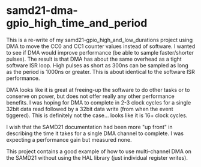# samd21-dma-gpio_high_time_and_period
This is a re-write of my samd21-gpio_high_and_low_durations project using DMA to move the CC0 and CC1 counter values instead of software. I wanted to see if DMA would improve performance (be able to sample faster/shorter pulses). The result is that DMA has about the same overhead as a tight software ISR loop. High pulses as short as 300ns can be sampled as long as the period is 1000ns or greater. This is about identical to the software ISR performance.

DMA looks like it is great at freeing-up the software to do other tasks or to conserve on power, but does not offer really any other performance benefits. I was hoping for DMA to complete in 2-3 clock cycles for a single 32bit data read followed by a 32bit data write (from when the event tiggered). This is definitely not the case... looks like it is 16+ clock cycles.

I wish that the SAMD21 documentation had been more "up front" in describing the time it takes for a single DMA channel to complete. I was expecting a performance gain but measured none.

This project contains a good example of how to use multi-channel DMA on the SAMD21 without using the HAL library (just individual register writes).

